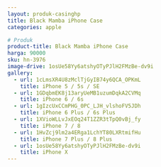 ```yaml
---
layout: produk-casinghp
title: Black Mamba iPhone Case
categories: apple

# Produk
product-title: Black Mamba iPhone Case
harga: 90000
sku: hn-3976
image-drive: 1osUe58Yy6atshyOTyPJlH2FMzBe-dv9i
gallery:
  - url: 1cLmsXR4U8zMclTjGyIB74y6QCA_OPKmL
    title: iPhone 5 / 5s / SE
  - url: 1GDqbmEK8j13aryUeMB1uzumDqkA2CVMq
    title: iPhone 6 / 6s
  - url: 1gIzcUxCCmPHG_0PC_LJH_vlshoFV5JDh
    title: iPhone 6 Plus / 6s Plus
  - url: 1XVioWLLvJxEOq24T1ZZR3tTpQ0vBj_fy
    title: iPhone 7 / 8
  - url: 1HvZcj9lm2a4ERga1LchYT80LXRtmifHu
    title: iPhone 7 Plus / 8 Plus
  - url: 1osUe58Yy6atshyOTyPJlH2FMzBe-dv9i
    title: iPhone X
---
```

